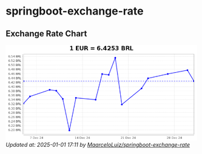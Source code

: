 # springboot-exchange-rate

<!-- EXCHANGE-RATE-START -->
## Exchange Rate Chart

![Exchange Rate Chart](charts/chart.png)*Updated at: 2025-01-01 17:11 by [MaarceloLuiz/springboot-exchange-rate](https://github.com/MaarceloLuiz/springboot-exchange-rate)*


<!-- EXCHANGE-RATE-END -->